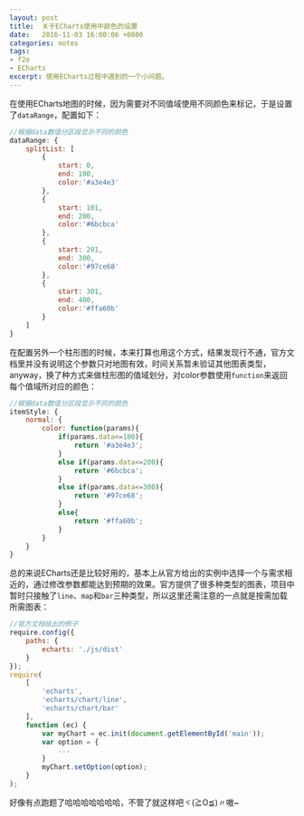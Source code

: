 ```yaml
---
layout: post
title:  关于ECharts使用中颜色的设置
date:   2016-11-03 16:00:06 +0800
categories: notes
tags:
- f2e 
- ECharts 
excerpt: 使用ECharts过程中遇到的一个小问题。
---
```


在使用ECharts地图的时候，因为需要对不同值域使用不同颜色来标记，于是设置了`dataRange`，配置如下：

```javascript
//根据data数值分区段显示不同的颜色
dataRange: {
    splitList: [
        {
            start: 0,
            end: 100,
            color:'#a3e4e3'
        },
        {
            start: 101,
            end: 200,
            color:'#6bcbca'
        },
        {
            start: 201,
            end: 300,
            color:'#97ce68'
        },
        {
            start: 301,
            end: 400,
            color:'#ffa60b'
        }
    ]
}
```

<!--more-->

在配置另外一个柱形图的时候，本来打算也用这个方式，结果发现行不通，官方文档里并没有说明这个参数只对地图有效，时间关系暂未验证其他图表类型，anyway，换了种方式来做柱形图的值域划分，对color参数使用`function`来返回每个值域所对应的颜色：

```javascript
//根据data数值分区段显示不同的颜色
itemStyle: {
    normal: {
        color: function(params){
            if(params.data<=100){
                return '#a3e4e3';
            }
            else if(params.data<=200){
                return '#6bcbca';
            }
            else if(params.data<=300){
                return '#97ce68';
            }
            else{
                return '#ffa60b';
            }
        }
    }
}
```

总的来说ECharts还是比较好用的，基本上从官方给出的实例中选择一个与需求相近的，通过修改参数都能达到预期的效果。官方提供了很多种类型的图表，项目中暂时只接触了`line`、`map`和`bar`三种类型，所以这里还需注意的一点就是按需加载所需图表：

```javascript
//官方文档给出的例子
require.config({
    paths: {
        echarts: './js/dist'
    }
});
require(
    [
        'echarts',
        'echarts/chart/line',
        'echarts/chart/bar'
    ],
    function (ec) {
        var myChart = ec.init(document.getElementById('main'));
        var option = {
            ...
        }
        myChart.setOption(option);
    }
);
```

好像有点跑题了哈哈哈哈哈哈哈，不管了就这样吧ヾ(≧O≦)〃嗷~